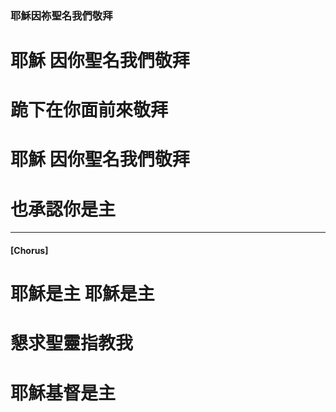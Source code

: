 
###  耶穌因祢聖名我們敬拜

# 耶穌 因你聖名我們敬拜 
# 跪下在你面前來敬拜
# 耶穌 因你聖名我們敬拜 
# 也承認你是主

---

#### [Chorus]
# 耶穌是主 耶穌是主
# 懇求聖靈指教我 
# 耶穌基督是主
